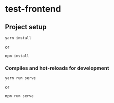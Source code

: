 # test-frontend

## Project setup
```
yarn install
```

or

```
npm install
```

### Compiles and hot-reloads for development
```
yarn run serve
```

or

```
npm run serve
```